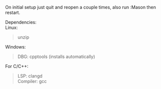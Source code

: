 On initial setup just quit and reopen a couple times, also run :Mason then restart.  
  
Dependencies:  
Linux:  
> unzip  
  
Windows:  
> DBG: cpptools (installs automatically)  
  
For C/C++:  
> LSP: clangd  
> Compiler: gcc  
